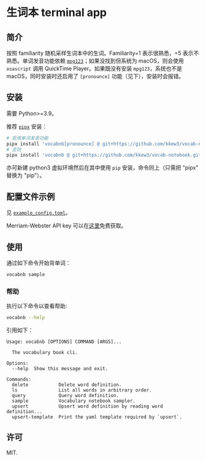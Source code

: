 # 生词本 terminal app

## 简介

按照 familiarity 随机采样生词本中的生词。Familiarity=1 表示很熟悉，=5 表示不熟悉。单词发音功能依赖 [`mpg123`](https://www.mpg123.de)；如果没找到但系统为 macOS，则会使用 `osascript` 调用 QuickTime Player。如果既没有安装 `mpg123`，系统也不是 macOS，同时安装时还启用了 `[pronounce]` 功能（见下），安装时会报错。

## 安装

需要 Python>=3.9。

推荐 [`pipx`](https://pipx.pypa.io/stable/) 安装：

```bash
# 启用单词发音功能
pipx install 'vocabnb[pronounce] @ git+https://github.com/kkew3/vocab-notebook.git'
# 否则
pipx install 'vocabnb @ git+https://github.com/kkew3/vocab-notebook.git'
```

亦可新建 python3 虚拟环境然后在其中使用 `pip` 安装，命令同上（只需把 "pipx" 替换为 "pip"）。

## 配置文件示例

见 [`example_config.toml`](./example_config.toml)。

Merriam-Webster API key 可以在[这里](https://dictionaryapi.com/products/index)免费获取。

## 使用

通过如下命令开始背单词：

```bash
vocabnb sample
```

### 帮助

执行以下命令以查看帮助:

```bash
vocabnb --help
```

引用如下：

```
Usage: vocabnb [OPTIONS] COMMAND [ARGS]...

  The vocabulary book cli.

Options:
  --help  Show this message and exit.

Commands:
  delete           Delete word definition.
  ls               List all words in arbitrary order.
  query            Query word definition.
  sample           Vocabulary notebook sampler.
  upsert           Upsert word definition by reading word definition...
  upsert-template  Print the yaml template required by `upsert`.
```

## 许可

MIT.

